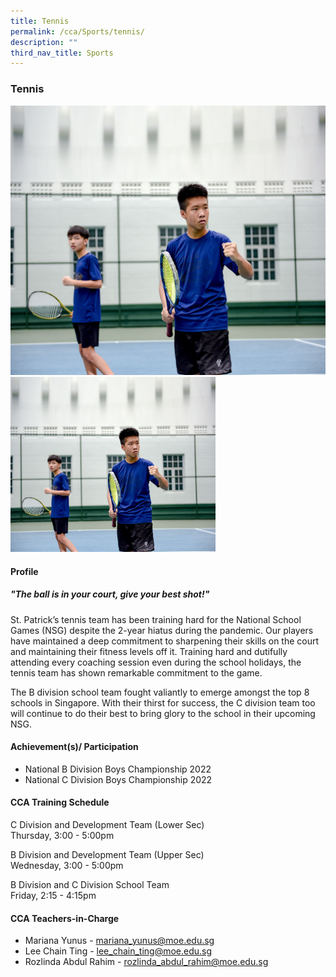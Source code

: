 ```yaml
---
title: Tennis
permalink: /cca/Sports/tennis/
description: ""
third_nav_title: Sports
---
```

### **Tennis**

![](/images/Tennis.jpg)
<img src="/images/Tennis.jpg" 
     style="width:65%">
		 
#### **Profile**

##### **"The ball is in your court, give your best shot!"**

St. Patrick’s tennis team has been training hard for the National School Games (NSG) despite the 2-year hiatus during the pandemic. Our players have maintained a deep commitment to sharpening their skills on the court and maintaining their fitness levels off it. Training hard and dutifully attending every coaching session even during the school holidays, the tennis team has shown remarkable commitment to the game.

The B division school team fought valiantly to emerge amongst the top 8 schools in Singapore. With their thirst for success, the C division team too will continue to do their best to bring glory to the school in their upcoming NSG.

#### **Achievement(s)/ Participation**

* National B Division Boys Championship 2022
* National C Division Boys Championship 2022

#### **CCA Training Schedule**

C Division and Development Team (Lower Sec)<br>
Thursday, 3:00 - 5:00pm

B Division and Development Team (Upper Sec)<br>
Wednesday, 3:00 - 5:00pm

B Division and C Division School Team<br>
Friday, 2:15 - 4:15pm

#### **CCA Teachers-in-Charge**

* Mariana Yunus - [mariana_yunus@moe.edu.sg](mailto:mariana_yunus@moe.edu.sg)
* Lee Chain Ting - [lee_chain_ting@moe.edu.sg](mailto:lee_chain_ting@moe.edu.sg)
* Rozlinda Abdul Rahim - [rozlinda_abdul_rahim@moe.edu.sg](mailto:rozlinda_abdul_rahim@moe.edu.sg)
